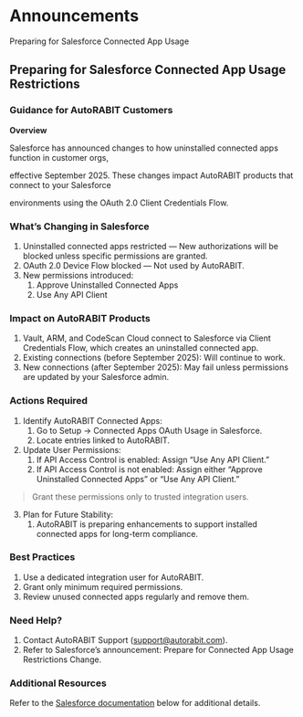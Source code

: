 # Announcements

Preparing for Salesforce Connected App Usage

## Preparing for Salesforce Connected App Usage Restrictions

### Guidance for AutoRABIT Customers

**Overview**

Salesforce has announced changes to how uninstalled connected apps function in customer orgs,

effective September 2025. These changes impact AutoRABIT products that connect to your Salesforce

environments using the OAuth 2.0 Client Credentials Flow.

### What’s Changing in Salesforce

1. Uninstalled connected apps restricted — New authorizations will be blocked unless specific permissions are granted.
2. OAuth 2.0 Device Flow blocked — Not used by AutoRABIT.
3. New permissions introduced:
   1. Approve Uninstalled Connected Apps
   2. Use Any API Client

### Impact on AutoRABIT Products

1. Vault, ARM, and CodeScan Cloud connect to Salesforce via Client Credentials Flow, which creates an uninstalled connected app.
2. Existing connections (before September 2025): Will continue to work.
3. New connections (after September 2025): May fail unless permissions are updated by your Salesforce admin.

### Actions Required

1. Identify AutoRABIT Connected Apps:
   1. Go to Setup → Connected Apps OAuth Usage in Salesforce.
   2. Locate entries linked to AutoRABIT.
2. Update User Permissions:
   1. If API Access Control is enabled: Assign “Use Any API Client.”
   2. If API Access Control is not enabled: Assign either “Approve Uninstalled Connected Apps” or “Use Any API Client.”

> Grant these permissions only to trusted integration users.

3. Plan for Future Stability:
   1. AutoRABIT is preparing enhancements to support installed connected apps for long-term compliance.

### Best Practices

1. Use a dedicated integration user for AutoRABIT.
2. Grant only minimum required permissions.
3. Review unused connected apps regularly and remove them.

### Need Help?

1. Contact AutoRABIT Support (support@autorabit.com).
2. Refer to Salesforce’s announcement: Prepare for Connected App Usage Restrictions Change.

### Additional Resources

Refer to the [Salesforce documentation](https://help.salesforce.com/s/articleView?id=005132365\&type=1) below for additional details.
